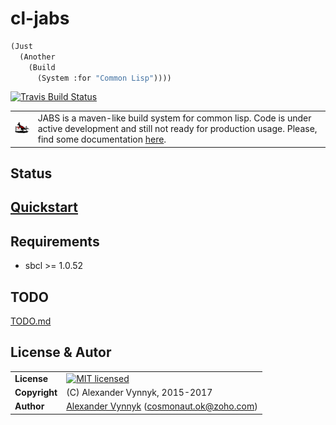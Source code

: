# cl-jabs
```lisp
(Just
  (Another
    (Build
      (System :for "Common Lisp"))))
```
[![Travis Build Status](https://api.travis-ci.org/cl-jabs/cl-jabs.svg?branch=master)](https://travis-ci.org/cl-jabs/cl-jabs)

| | |
|:--|---|
| ![](https://github.com/cl-jabs/cl-jabs/blob/master/share/images/JABS_64x64.png) | JABS is a maven-like build system for common lisp. Code is under active development and still not ready for production usage. Please, find some documentation [here](https://github.com/cl-jabs/cl-jabs/wiki). |

## Status


## [Quickstart](https://github.com/cl-jabs/cl-jabs/wiki/quickstart)

## Requirements

* sbcl >= 1.0.52

## TODO

[TODO.md](./TODO.md)

## License & Autor
| | |
|:--|---|
| **License** | [![MIT licensed](https://img.shields.io/badge/license-MIT-blue.svg)](./LICENSE) |
| **Copyright** | (C) Alexander Vynnyk, 2015-2017 |
| **Author** | [Alexander Vynnyk](https://github.com/cosmonaut.ok) (<cosmonaut.ok@zoho.com>) |
